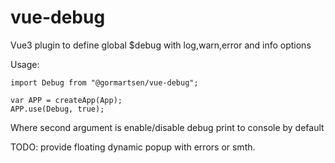 # vue-debug
Vue3 plugin to define global $debug with log,warn,error and info options


Usage:
```
import Debug from "@gormartsen/vue-debug";

var APP = createApp(App);
APP.use(Debug, true);
```

Where second argument is enable/disable debug print to console by default

TODO:
provide floating dynamic popup with errors or smth.
